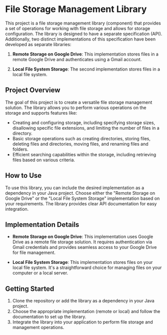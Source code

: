 # File Storage Management Library

This project is a file storage management library (component) that provides a set of operations for working with file storage and allows for storage configuration. The library is designed to have a separate specification (API). Additionally, two distinct implementations of this specification have been developed as separate libraries:

1. **Remote Storage on Google Drive**: This implementation stores files in a remote Google Drive and authenticates using a Gmail account.

2. **Local File System Storage**: The second implementation stores files in a local file system.

## Project Overview

The goal of this project is to create a versatile file storage management solution. The library allows you to perform various operations on the storage and supports features like:

- Creating and configuring storage, including specifying storage sizes, disallowing specific file extensions, and limiting the number of files in a directory.
- Basic storage operations such as creating directories, storing files, deleting files and directories, moving files, and renaming files and folders.
- Efficient searching capabilities within the storage, including retrieving files based on various criteria.

## How to Use

To use this library, you can include the desired implementation as a dependency in your Java project. Choose either the "Remote Storage on Google Drive" or the "Local File System Storage" implementation based on your requirements. The library provides clear API documentation for easy integration.

## Implementation Details

- **Remote Storage on Google Drive**: This implementation uses Google Drive as a remote file storage solution. It requires authentication via Gmail credentials and provides seamless access to your Google Drive for file management.

- **Local File System Storage**: This implementation stores files on your local file system. It's a straightforward choice for managing files on your computer or a local server.

## Getting Started

1. Clone the repository or add the library as a dependency in your Java project.
2. Choose the appropriate implementation (remote or local) and follow the documentation to set up the library.
3. Integrate the library into your application to perform file storage and management operations.

